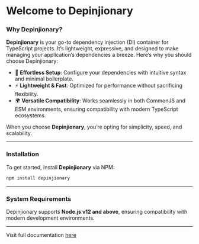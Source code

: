 # Welcome to Depinjionary

### Why Depinjionary?

**Depinjionary** is your go-to dependency injection (DI) container for TypeScript projects. It’s lightweight, expressive, and designed to make managing your application’s dependencies a breeze. Here’s why you should choose Depinjionary:

- 🚀 **Effortless Setup**: Configure your dependencies with intuitive syntax and minimal boilerplate.  
- ⚡ **Lightweight & Fast**: Optimized for performance without sacrificing flexibility.  
- 🌍 **Versatile Compatibility**: Works seamlessly in both CommonJS and ESM environments, ensuring compatibility with modern TypeScript ecosystems.  

When you choose **Depinjionary**, you’re opting for simplicity, speed, and scalability.

---

### Installation

To get started, install **Depinjionary** via NPM:

```bash
npm install depinjionary
```

---

### System Requirements

Depinjionary supports **Node.js v12 and above**, ensuring compatibility with modern development environments.

---

Visit full documentation [here](https://depinjionary.nemanjat.dev)
